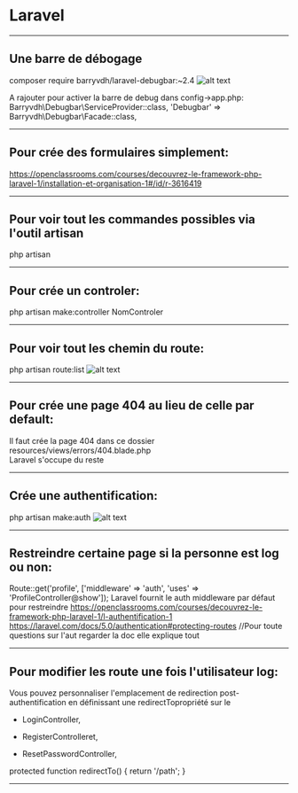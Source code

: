 # Laravel
******

## Une barre de débogage
composer require barryvdh/laravel-debugbar:~2.4 
![alt text](https://cloud.githubusercontent.com/assets/973269/4270452/740c8c8c-3ccb-11e4-8d9a-5a9e64f19351.png)

A rajouter pour activer la barre de debug dans config->app.php:
Barryvdh\Debugbar\ServiceProvider::class,
'Debugbar' => Barryvdh\Debugbar\Facade::class,



******

## Pour crée des formulaires simplement:

https://openclassrooms.com/courses/decouvrez-le-framework-php-laravel-1/installation-et-organisation-1#/id/r-3616419

******

## Pour voir tout les commandes possibles via l'outil artisan

 php artisan

******

## Pour crée un controler:

php artisan make:controller NomControler
******


## Pour voir tout les chemin du route:

php artisan route:list
![alt text](https://s3-eu-west-1.amazonaws.com/sdz-upload/prod/upload/img0154.JPG)
******

## Pour crée une page 404 au lieu de celle par default:

Il faut crée la page 404 dans ce dossier
resources/views/errors/404.blade.php  
Laravel s'occupe du reste

******

## Crée une authentification:

php artisan make:auth
![alt text](https://s3-eu-west-1.amazonaws.com/sdz-upload/prod/upload/img0182.JPG)

******

## Restreindre certaine page si la personne est log ou non:

Route::get('profile', ['middleware' => 'auth', 'uses' => 'ProfileController@show']);
Laravel fournit le auth middleware par défaut pour restreindre
https://openclassrooms.com/courses/decouvrez-le-framework-php-laravel-1/l-authentification-1
https://laravel.com/docs/5.0/authentication#protecting-routes
//Pour toute questions sur l'aut regarder la doc elle explique tout
******

## Pour modifier les route une fois l'utilisateur log:

Vous pouvez personnaliser l'emplacement de redirection post-authentification 
en définissant une  redirectTopropriété sur le 

* LoginController,

* RegisterControlleret,

* ResetPasswordController,

protected function redirectTo()
{
    return '/path';
}
******
